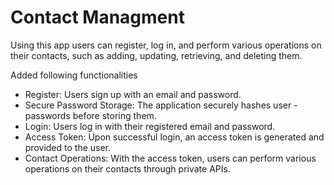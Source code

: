 # Contact Managment

Using this app users can register, log in, and perform various operations on their contacts, such as adding, updating, retrieving, and deleting them.

Added following functionalities

- Register: Users sign up with an email and password.
- Secure Password Storage: The application securely hashes user - passwords before storing them.
- Login: Users log in with their registered email and password.
- Access Token: Upon successful login, an access token is generated and provided to the user.
- Contact Operations: With the access token, users can perform various operations on their contacts through private APIs.

